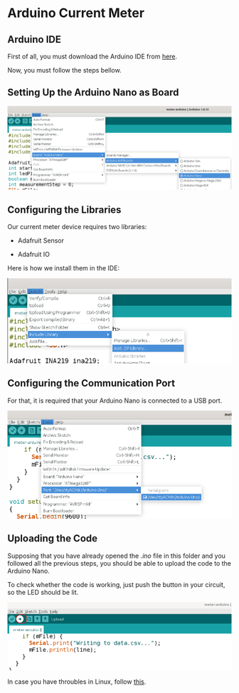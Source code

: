 # Arduino Current Meter

## Arduino IDE

First of all, you must download the Arduino IDE from [here](https://www.arduino.cc/en/software).

Now, you must follow the steps bellow.

## Setting Up the Arduino Nano as Board

<img src="img/setup_nano.png">

## Configuring the Libraries

Our current meter device requires two libraries:

- Adafruit Sensor

- Adafruit IO

Here is how we install them in the IDE:

<img src="img/add_libraries.png">

## Configuring the Communication Port

For that, it is required that your Arduino Nano is connected to a USB port. 

<img src="img/select_port.png">

## Uploading the Code

Supposing that you have already opened the <i>.ino</i> file in this folder and you followed all the previous steps, you should be able to upload the code to the Arduino Nano.

To check whether the code is working, just push the button in your circuit, so the LED should be lit.

<img src="img/upload.png">

In case you have throubles in Linux, follow [this](https://forum.arduino.cc/t/permission-denied-on-dev-ttyacm0/475568).

